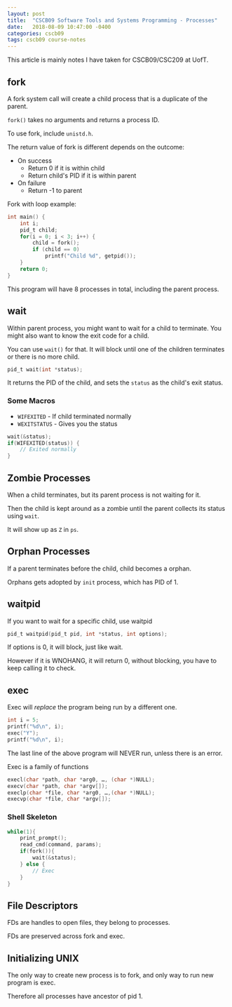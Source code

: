 ```yaml
---
layout: post
title:  "CSCB09 Software Tools and Systems Programming - Processes"
date:   2018-08-09 10:47:00 -0400
categories: cscb09
tags: cscb09 course-notes
---
```


This article is mainly notes I have taken for CSCB09/CSC209 at UofT.

<!--more-->

## fork

A fork system call will create a child process that is a duplicate of the parent.

`fork()` takes no arguments and returns a process ID.

To use fork, include `unistd.h`.

The return value of fork is different depends on the outcome:

* On success
    * Return 0 if it is within child
    * Return child's PID if it is within parent
* On failure
    * Return -1 to parent

Fork with loop example:

```c
int main() {
    int i;
    pid_t child;
    for(i = 0; i < 3; i++) {
        child = fork();
        if (child == 0)
            printf("Child %d", getpid());
    }
    return 0;
}
```

This program will have 8 processes in total, including the parent process.

## wait

Within parent process, you might want to wait for a child to terminate. You might also want to know the exit code for a child.

You can use `wait()` for that. It will block until one of the children terminates or there is no more child.

```c
pid_t wait(int *status);
```

It returns the PID of the child, and sets the `status` as the child's exit status.

### Some Macros

* `WIFEXITED` - If child terminated normally
* `WEXITSTATUS` - Gives you the status

```c
wait(&status);
if(WIFEXITED(status)) {
    // Exited normally
}
```

## Zombie Processes

When a child terminates, but its parent process is not waiting for it.

Then the child is kept around as a zombie until the parent collects its status using `wait`.

It will show up as `Z` in `ps`.

## Orphan Processes

If a parent terminates before the child, child becomes a orphan.

Orphans gets adopted by `init` process, which has PID of 1.

## waitpid

If you want to wait for a specific child, use waitpid

```c
pid_t waitpid(pid_t pid, int *status, int options);
```

If options is 0, it will block, just like wait.

However if it is WNOHANG, it will return 0, without blocking, you have to keep calling it to check.

## exec

Exec will *replace* the program being run by a different one.

```c
int i = 5;
printf("%d\n", i);
exec("Y");
printf("%d\n", i);
```

The last line of the above program will NEVER run, unless there is an error.

Exec is a family of functions

```c
execl(char *path, char *arg0, …, (char *)NULL);
execv(char *path, char *argv[]);
execlp(char *file, char *arg0, …,(char *)NULL);
execvp(char *file, char *argv[]);
```

### Shell Skeleton

```c
while(1){
    print_prompt();
    read_cmd(command, params);
    if(fork()){
        wait(&status);
    } else {
        // Exec
    }
}
```

## File Descriptors

FDs are handles to open files, they belong to processes.

FDs are preserved across fork and exec.

## Initializing UNIX

The only way to create new process is to fork, and only way to run new program is exec.

Therefore all processes have ancestor of pid 1.

